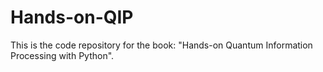 # Hands-on-QIP

This is the code repository for the book:
"Hands-on Quantum Information Processing with Python".
